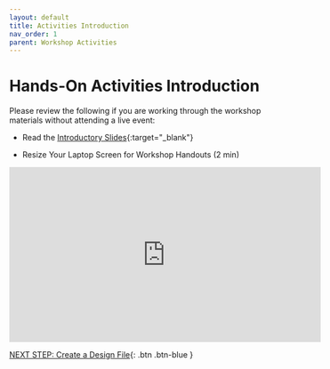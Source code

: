 ```yaml
---
layout: default
title: Activities Introduction
nav_order: 1
parent: Workshop Activities
---
```

# Hands-On Activities Introduction

Please review the following if you are working through the workshop materials without attending a live event:

- Read the [Introductory Slides](https://uviclibraries.github.io/figma-intro/resources/figma-intro-slides.pdf){:target="_blank"} 

- Resize Your Laptop Screen for Workshop Handouts (2 min)
<iframe width="560" height="315" src="https://www.youtube.com/embed/Igk5hZUfzN0" title="YouTube video player" frameborder="0" allow="accelerometer; autoplay; clipboard-write; encrypted-media; gyroscope; picture-in-picture" allowfullscreen></iframe>


[NEXT STEP: Create a Design File](create-design-file.html){: .btn .btn-blue }
